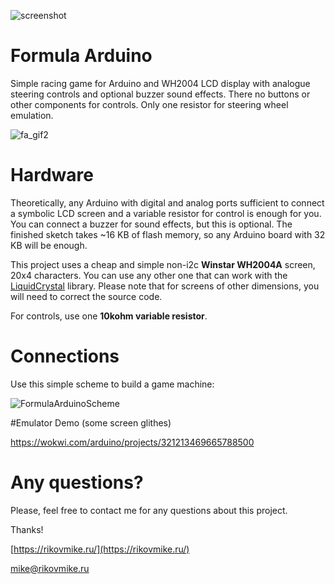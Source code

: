 ![screenshot](https://user-images.githubusercontent.com/32895646/131472930-fa562ab3-0102-4e1c-ab85-b0b49a422d69.png)

# Formula Arduino
Simple racing game for Arduino and WH2004 LCD display with analogue steering controls and optional buzzer sound effects. There no buttons or other components for controls. Only one resistor for steering wheel emulation.

![fa_gif2](https://user-images.githubusercontent.com/32895646/131472952-5126ce3b-271d-4012-9911-aab0b0fed8c0.gif)

# Hardware
Theoretically, any Arduino with digital and analog ports sufficient to connect a symbolic LCD screen and a variable resistor for control is enough for you. You can connect a buzzer for sound effects, but this is optional.
The finished sketch takes ~16 KB of flash memory, so any Arduino board with 32 KB will be enough.

This project uses a cheap and simple non-i2c **Winstar WH2004A** screen, 20x4 characters. You can use any other one that can work with the [LiquidCrystal](https://www.arduino.cc/en/Reference/LiquidCrystal) library. Please note that for screens of other dimensions, you will need to correct the source code.

For controls, use one **10kohm variable resistor**. 

# Connections
Use this simple scheme to build a game machine:

![FormulaArduinoScheme](https://user-images.githubusercontent.com/32895646/131463721-aac58252-73eb-4bbb-8e03-b4c0f70f7468.png)


#Emulator Demo (some screen glithes)

https://wokwi.com/arduino/projects/321213469665788500

# Any questions?
Please, feel free to contact me for any questions about this project. 

Thanks!

[https://rikovmike.ru/](https://rikovmike.ru/)

mike@rikovmike.ru
